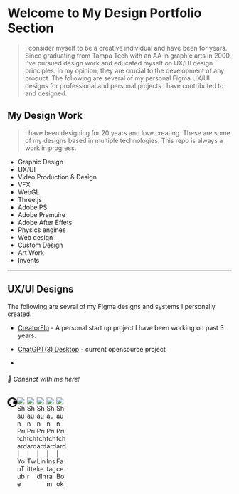# Welcome to My Design Portfolio Section

>  I consider myself to be a creative individual and have been for years. Since graduating from Tampa Tech with an AA in graphic arts in 2000, I've pursued design work and educated myself on UX/UI design principles. In my opinion, they are crucial to the development of any product. The following are several of my personal Figma UX/UI designs for professional and personal projects I have contributed to and designed.

## My Design Work

> I have been designing for 20 years and love creating. These are some of my designs based in multiple technologies. This repo is always a work in progress.

 * Graphic Design
 * UX/UI
 * Video Production & Design
 * VFX
 * WebGL
 * Three.js
 * Adobe PS
 * Adobe Premuire
 * Adobe After Effets
 * Physics engines
 * Web design
 * Custom Design
 * Art Work
 * Invents

---

## UX/UI Designs
The following are sevral of my FIgma designs and systems I personally created.

- [ CreatorFlo](https://www.figma.com/file/3b0ZTAcDqsJWRM8pGz9AVo/CreatorFlo---Design-Kit-0.0.1?node-id=0%3A1&t=jeop7SJ5qQ9EWjZo-1) -  A personal start up project I have been working on past 3 years.
- [ChatGPT(3) Desktop](https://www.figma.com/file/c9LMjzWlMrhoXiQJYsTcgX/MyChatGPT3?t=4RV2783LT1eh6sjI-6) - current opensource project

-

 ###### 📢 Conenct with me here!

[<img align="left" alt="" width="22px" src="https://raw.githubusercontent.com/iconic/open-iconic/master/svg/globe.svg" />][website]
[<img align="left" alt="Shaun Pritchard | YouTube" width="22px" src="https://cdn.jsdelivr.net/npm/simple-icons@v3/icons/youtube.svg" />][youtube]
[<img align="left" alt=" Shaun Pritchard | Twitter" width="22px" src="https://cdn.jsdelivr.net/npm/simple-icons@v3/icons/twitter.svg" />][twitter]
[<img align="left" alt="Shaun Pritchard | LinkedIn" width="22px" src="https://cdn.jsdelivr.net/npm/simple-icons@v3/icons/linkedin.svg" />][linkedin]
[<img align="left" alt="Shaun Pritchard | Instagram" width="22px" src="https://cdn.jsdelivr.net/npm/simple-icons@v3/icons/instagram.svg" />][instagram]
[<img align="left" alt="Shaun Pritchard | FaceBook" width="22px" src="https://cdn.jsdelivr.net/npm/simple-icons@v3/icons/facebook.svg" />][facebook]


<!-- dictonaries-->
[website]: https://shaunpritchard.org
[twitter]: https://twitter.com/ShaunPx1
[youtube]: https://www.youtube.com/channel/shaunpx1/
[instagram]: https://www.instagram.com/ShaunPx1/
[linkedin]: https://www.linkedin.com/in/shaun-pritchard/
[facebook]: https://www.facebook.com/shaunPX1